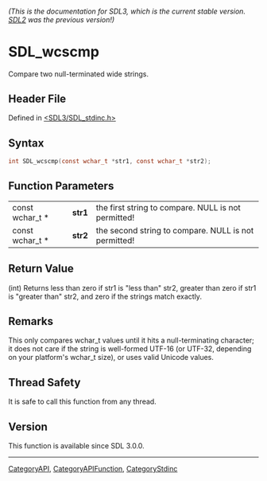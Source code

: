 ###### (This is the documentation for SDL3, which is the current stable version. [SDL2](https://wiki.libsdl.org/SDL2/) was the previous version!)
# SDL_wcscmp

Compare two null-terminated wide strings.

## Header File

Defined in [<SDL3/SDL_stdinc.h>](https://github.com/libsdl-org/SDL/blob/main/include/SDL3/SDL_stdinc.h)

## Syntax

```c
int SDL_wcscmp(const wchar_t *str1, const wchar_t *str2);
```

## Function Parameters

|                 |          |                                                      |
| --------------- | -------- | ---------------------------------------------------- |
| const wchar_t * | **str1** | the first string to compare. NULL is not permitted!  |
| const wchar_t * | **str2** | the second string to compare. NULL is not permitted! |

## Return Value

(int) Returns less than zero if str1 is "less than" str2, greater than zero
if str1 is "greater than" str2, and zero if the strings match exactly.

## Remarks

This only compares wchar_t values until it hits a null-terminating
character; it does not care if the string is well-formed UTF-16 (or UTF-32,
depending on your platform's wchar_t size), or uses valid Unicode values.

## Thread Safety

It is safe to call this function from any thread.

## Version

This function is available since SDL 3.0.0.

----
[CategoryAPI](CategoryAPI), [CategoryAPIFunction](CategoryAPIFunction), [CategoryStdinc](CategoryStdinc)


